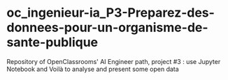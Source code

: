 # oc_ingenieur-ia_P3-Preparez-des-donnees-pour-un-organisme-de-sante-publique
Repository of OpenClassrooms' AI Engineer path, project #3 : use Jupyter Notebook and Voilà to analyse and present some open data
